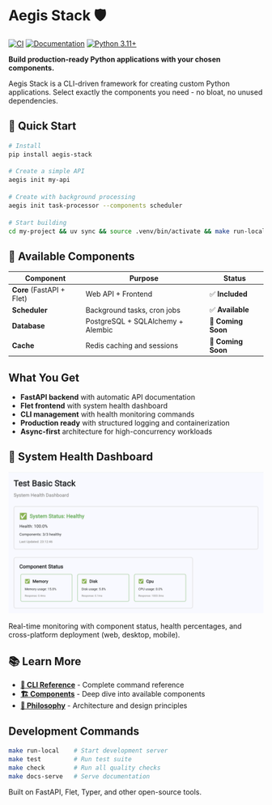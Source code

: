 # Aegis Stack 🛡️

[![CI](https://github.com/lbedner/aegis-stack/workflows/CI/badge.svg)](https://github.com/lbedner/aegis-stack/actions/workflows/ci.yml)
[![Documentation](https://github.com/lbedner/aegis-stack/workflows/Deploy%20Documentation/badge.svg)](https://github.com/lbedner/aegis-stack/actions/workflows/docs.yml)
[![Python 3.11+](https://img.shields.io/badge/python-3.11+-blue.svg)](https://www.python.org/downloads/)

**Build production-ready Python applications with your chosen components.**

Aegis Stack is a CLI-driven framework for creating custom Python applications. Select exactly the components you need - no bloat, no unused dependencies.

## 🚀 Quick Start

```bash
# Install
pip install aegis-stack

# Create a simple API
aegis init my-api

# Create with background processing  
aegis init task-processor --components scheduler

# Start building
cd my-project && uv sync && source .venv/bin/activate && make run-local
```

## 🧩 Available Components

| Component | Purpose | Status |
|-----------|---------|--------|
| **Core** (FastAPI + Flet) | Web API + Frontend | ✅ **Included** |
| **Scheduler** | Background tasks, cron jobs | ✅ **Available** |
| **Database** | PostgreSQL + SQLAlchemy + Alembic | 🚧 **Coming Soon** |
| **Cache** | Redis caching and sessions | 🚧 **Coming Soon** |

## What You Get

- **FastAPI backend** with automatic API documentation
- **Flet frontend** with system health dashboard  
- **CLI management** with health monitoring commands
- **Production ready** with structured logging and containerization
- **Async-first** architecture for high-concurrency workloads

## 📱 System Health Dashboard

![System Health Dashboard](images/dashboard.png)

Real-time monitoring with component status, health percentages, and cross-platform deployment (web, desktop, mobile).

## 📚 Learn More

- **[📖 CLI Reference](cli-reference.md)** - Complete command reference
- **[🏗️ Components](components/index.md)** - Deep dive into available components  
- **[🧠 Philosophy](philosophy.md)** - Architecture and design principles

## Development Commands

```bash
make run-local    # Start development server
make test         # Run test suite  
make check        # Run all quality checks
make docs-serve   # Serve documentation
```

Built on FastAPI, Flet, Typer, and other open-source tools.
